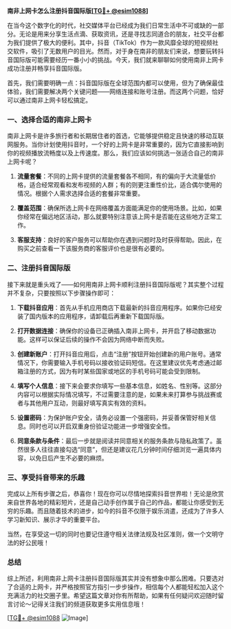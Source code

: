 **南非上网卡怎么注册抖音国际版[[TG💪+ @esim1088](https://t.me/s/esim1088)]**

在当今这个数字化的时代，社交媒体平台已经成为我们日常生活中不可或缺的一部分。无论是用来分享生活点滴、获取资讯，还是寻找志同道合的朋友，社交平台都为我们提供了极大的便利。其中，抖音（TikTok）作为一款风靡全球的短视频社交软件，吸引了无数用户的目光。然而，对于身在南非的朋友们来说，想要玩转抖音国际版可能需要经历一番小小的挑战。今天，我们就来聊聊如何使用南非上网卡成功注册并畅享抖音国际版。

首先，我们需要明确一点：抖音国际版在全球范围内都可以使用，但为了确保最佳体验，我们需要解决两个关键问题——网络连接和账号注册。而这两个问题，恰好可以通过南非上网卡轻松搞定。

### 一、选择合适的南非上网卡

南非上网卡是许多旅行者和长期居住者的首选，它能够提供稳定且快速的移动互联网服务。当你计划使用抖音时，一个好的上网卡是非常重要的，因为它直接影响到你的视频播放流畅度以及上传速度。那么，我们应该如何挑选一张适合自己的南非上网卡呢？

1. **流量套餐**：不同的上网卡提供的流量套餐各不相同，有的偏向于大流量低价格，适合经常观看和发布视频的人群；有的则更注重性价比，适合偶尔使用的情况。根据个人需求选择合适的套餐非常重要。
   
2. **覆盖范围**：确保所选上网卡在网络覆盖方面能满足你的使用场景。比如，如果你经常在偏远地区活动，那么就要特别注意该上网卡是否能在这些地方正常工作。

3. **客服支持**：良好的客户服务可以帮助你在遇到问题时及时获得帮助。因此，在购买之前查看一下该服务商的客服评价也是很有必要的。

### 二、注册抖音国际版

接下来就是重头戏了——如何用南非上网卡顺利注册抖音国际版呢？其实整个过程并不复杂，只要按照以下步骤操作即可：

1. **下载抖音应用**：首先从手机应用商店下载最新的抖音应用程序。如果你已经安装了国内版本的应用程序，请卸载后再重新下载国际版。

2. **打开数据连接**：确保你的设备已正确插入南非上网卡，并开启了移动数据功能。这样可以保证后续的操作不会因为网络中断而失败。

3. **创建新账户**：打开抖音应用后，点击“注册”按钮开始创建新的用户账号。通常情况下，你需要输入手机号码以接收验证码短信。在这里建议优先考虑通过邮箱注册的方式，因为有时某些国家或地区的手机号码可能会受到限制。

4. **填写个人信息**：接下来会要求你填写一些基本信息，如姓名、性别等。这部分内容可以根据实际情况填写，不过需要注意的是，如果未来打算参与挑战赛或者与其他用户互动，则最好填写真实有效的资料。

5. **设置密码**：为保护账户安全，请务必设置一个强密码，并妥善保管好相关信息。同时也可以开启双重身份验证功能进一步增强安全性。

6. **同意条款与条件**：最后一步就是阅读并同意相关的服务条款与隐私政策了。虽然很多人往往直接勾选“同意”，但还是建议花几分钟时间仔细浏览一遍具体内容，以免日后产生不必要的麻烦。

### 三、享受抖音带来的乐趣

完成以上所有步骤之后，恭喜你！现在你可以尽情地探索抖音世界啦！无论是欣赏来自世界各地的精彩短片，还是自己动手创作属于自己的作品，都能让你感受到无穷的乐趣。而且随着技术的进步，如今的抖音不仅限于娱乐消遣，还成为了许多人学习新知识、展示才华的重要平台。

当然，在享受这一切的同时也要记住遵守相关法律法规及社区准则，做一个文明守法的好公民哦！

### 总结

综上所述，利用南非上网卡注册抖音国际版其实并没有想象中那么困难。只要选对了合适的上网卡，并严格按照官方指引一步步操作，相信每个人都能轻松加入这个充满活力的社交圈子里。希望这篇文章对你有所帮助，如果有任何疑问欢迎随时留言讨论～记得关注我们的频道获取更多实用信息哦！

[[TG💪+ @esim1088](https://t.me/s/esim1088) ![Image](https://i.postimg.cc/4NQfJmqS/Snipaste-2025-05-13-00-14-12.png)]